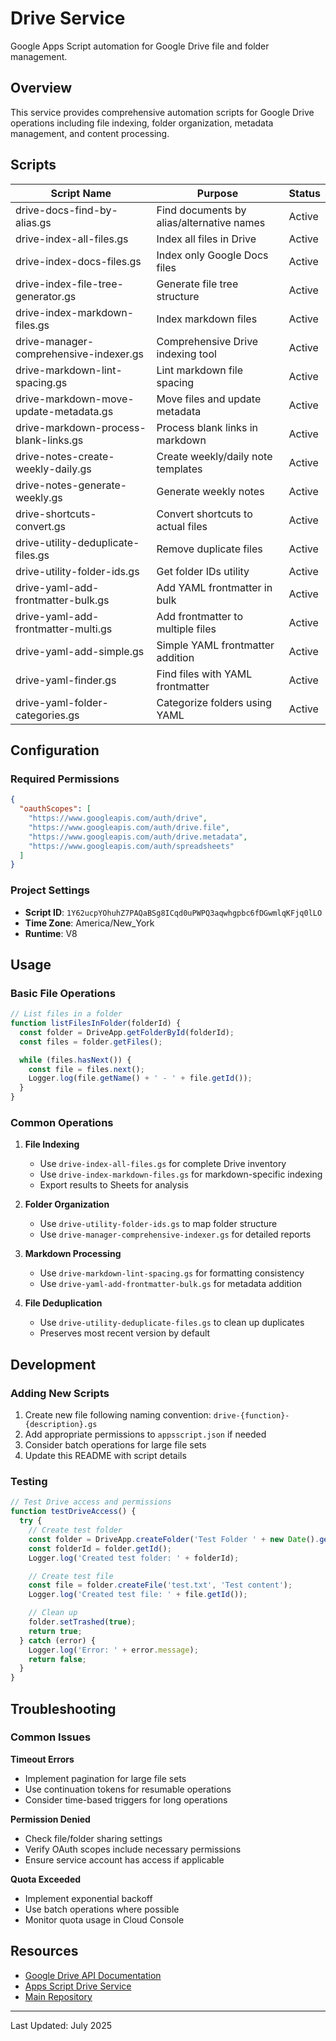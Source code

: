 # Drive Service

Google Apps Script automation for Google Drive file and folder management.

## Overview

This service provides comprehensive automation scripts for Google Drive operations including file indexing, folder organization, metadata management, and content processing.

## Scripts

| Script Name | Purpose | Status |
|-------------|---------|--------|
| drive-docs-find-by-alias.gs | Find documents by alias/alternative names | Active |
| drive-index-all-files.gs | Index all files in Drive | Active |
| drive-index-docs-files.gs | Index only Google Docs files | Active |
| drive-index-file-tree-generator.gs | Generate file tree structure | Active |
| drive-index-markdown-files.gs | Index markdown files | Active |
| drive-manager-comprehensive-indexer.gs | Comprehensive Drive indexing tool | Active |
| drive-markdown-lint-spacing.gs | Lint markdown file spacing | Active |
| drive-markdown-move-update-metadata.gs | Move files and update metadata | Active |
| drive-markdown-process-blank-links.gs | Process blank links in markdown | Active |
| drive-notes-create-weekly-daily.gs | Create weekly/daily note templates | Active |
| drive-notes-generate-weekly.gs | Generate weekly notes | Active |
| drive-shortcuts-convert.gs | Convert shortcuts to actual files | Active |
| drive-utility-deduplicate-files.gs | Remove duplicate files | Active |
| drive-utility-folder-ids.gs | Get folder IDs utility | Active |
| drive-yaml-add-frontmatter-bulk.gs | Add YAML frontmatter in bulk | Active |
| drive-yaml-add-frontmatter-multi.gs | Add frontmatter to multiple files | Active |
| drive-yaml-add-simple.gs | Simple YAML frontmatter addition | Active |
| drive-yaml-finder.gs | Find files with YAML frontmatter | Active |
| drive-yaml-folder-categories.gs | Categorize folders using YAML | Active |

## Configuration

### Required Permissions

```json
{
  "oauthScopes": [
    "https://www.googleapis.com/auth/drive",
    "https://www.googleapis.com/auth/drive.file",
    "https://www.googleapis.com/auth/drive.metadata",
    "https://www.googleapis.com/auth/spreadsheets"
  ]
}
```

### Project Settings

- **Script ID**: `1Y62ucpYOhuhZ7PAQaBSg8ICqd0uPWPQ3aqwhgpbc6fDGwmlqKFjq0lLO`
- **Time Zone**: America/New_York
- **Runtime**: V8

## Usage

### Basic File Operations

```javascript
// List files in a folder
function listFilesInFolder(folderId) {
  const folder = DriveApp.getFolderById(folderId);
  const files = folder.getFiles();

  while (files.hasNext()) {
    const file = files.next();
    Logger.log(file.getName() + ' - ' + file.getId());
  }
}
```

### Common Operations

1. **File Indexing**
   - Use `drive-index-all-files.gs` for complete Drive inventory
   - Use `drive-index-markdown-files.gs` for markdown-specific indexing
   - Export results to Sheets for analysis

2. **Folder Organization**
   - Use `drive-utility-folder-ids.gs` to map folder structure
   - Use `drive-manager-comprehensive-indexer.gs` for detailed reports

3. **Markdown Processing**
   - Use `drive-markdown-lint-spacing.gs` for formatting consistency
   - Use `drive-yaml-add-frontmatter-bulk.gs` for metadata addition

4. **File Deduplication**
   - Use `drive-utility-deduplicate-files.gs` to clean up duplicates
   - Preserves most recent version by default

## Development

### Adding New Scripts

1. Create new file following naming convention: `drive-{function}-{description}.gs`
2. Add appropriate permissions to `appsscript.json` if needed
3. Consider batch operations for large file sets
4. Update this README with script details

### Testing

```javascript
// Test Drive access and permissions
function testDriveAccess() {
  try {
    // Create test folder
    const folder = DriveApp.createFolder('Test Folder ' + new Date().getTime());
    const folderId = folder.getId();
    Logger.log('Created test folder: ' + folderId);

    // Create test file
    const file = folder.createFile('test.txt', 'Test content');
    Logger.log('Created test file: ' + file.getId());

    // Clean up
    folder.setTrashed(true);
    return true;
  } catch (error) {
    Logger.log('Error: ' + error.message);
    return false;
  }
}
```

## Troubleshooting

### Common Issues

**Timeout Errors**
- Implement pagination for large file sets
- Use continuation tokens for resumable operations
- Consider time-based triggers for long operations

**Permission Denied**
- Check file/folder sharing settings
- Verify OAuth scopes include necessary permissions
- Ensure service account has access if applicable

**Quota Exceeded**
- Implement exponential backoff
- Use batch operations where possible
- Monitor quota usage in Cloud Console

## Resources

- [Google Drive API Documentation](https://developers.google.com/drive)
- [Apps Script Drive Service](https://developers.google.com/apps-script/reference/drive)
- [Main Repository](https://github.com/klappe-pm/Another-Google-Automation-Repo)

---

Last Updated: July 2025